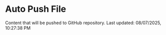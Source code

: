 # Auto Push File

Content that will be pushed to GitHub repository.
Last updated: 08/07/2025, 10:27:38 PM